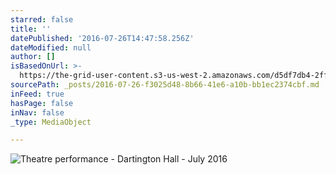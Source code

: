```yaml
---
starred: false
title: ''
datePublished: '2016-07-26T14:47:58.256Z'
dateModified: null
author: []
isBasedOnUrl: >-
  https://the-grid-user-content.s3-us-west-2.amazonaws.com/d5df7db4-2ff9-49f3-984c-b0d9f879c2aa.jpg
sourcePath: _posts/2016-07-26-f3025d48-8b66-41e6-a10b-bb1ec2374cbf.md
inFeed: true
hasPage: false
inNav: false
_type: MediaObject

---
```

![Theatre performance - Dartington Hall - July 2016](https://the-grid-user-content.s3-us-west-2.amazonaws.com/d5df7db4-2ff9-49f3-984c-b0d9f879c2aa.jpg)